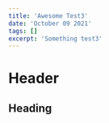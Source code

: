 ```yaml
---
title: 'Awesome Test3'
date: 'October 09 2021'
tags: []
excerpt: 'Something test3'
---
```


# Header

## Heading



